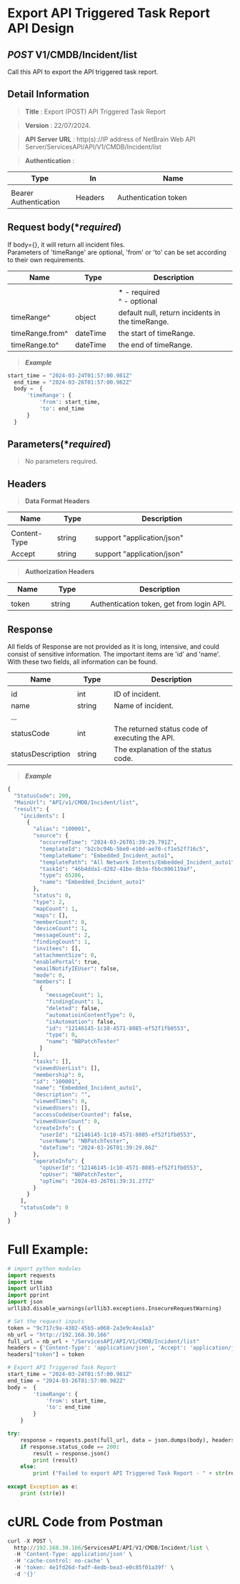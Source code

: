 
# Export API Triggered Task Report API Design

## ***POST*** V1/CMDB/Incident/list
Call this API to export the API triggered task report.

## Detail Information

> **Title** : Export (POST) API Triggered Task Report<br>

> **Version** : 22/07/2024.

> **API Server URL** : http(s)://IP address of NetBrain Web API Server/ServicesAPI/API/V1/CMDB/Incident/list

> **Authentication** : 

|**Type**|**In**|**Name**|
|------|------|------|
|<img width=100/>|<img width=100/>|<img width=500/>|
|Bearer Authentication| Headers | Authentication token | 

## Request body(****required***)

If body={}, it will return all incident files. </br>
Parameters of 'timeRange' are optional, 'from' or 'to' can be set according to their own requirements.

|**Name**|**Type**|**Description**|
|------|------|------|
|<img width=100/>|<img width=100/>|<img width=500/>|
|||* - required<br />^ - optional|
|timeRange^|object|default null, return incidents in the timeRange. |
|timeRange.from^|dateTime|the start of timeRange. |
|timeRange.to^|dateTime|the end of timeRange. |

> ***Example***

```python
start_time = "2024-03-24T01:57:00.981Z"
  end_time = "2024-03-26T01:57:00.982Z"
  body =  {
      'timeRange': {
          'from': start_time,
          'to': end_time
      }
  }
```

## Parameters(****required***)
>No parameters required.

## Headers

> **Data Format Headers**

|**Name**|**Type**|**Description**|
|------|------|------|
|<img width=100/>|<img width=100/>|<img width=500/>|
| Content-Type | string  | support "application/json" |
| Accept | string  | support "application/json" |

> **Authorization Headers**

|**Name**|**Type**|**Description**|
|------|------|------|
|<img width=100/>|<img width=100/>|<img width=500/>|
| token | string  | Authentication token, get from login API. |

## Response
All fields of Response are not provided as it is long, intensive, and could consist of sensitive information.
The important items are 'id' and 'name'. With these two fields, all information can be found.

|**Name**|**Type**|**Description**|
|------|------|------|
|<img width=100/>|<img width=100/>|<img width=500/>|
|id| int | ID of incident. |
|name| string | Name of incident.  |
|...|||
|statusCode| int | The returned status code of executing the API.  |
|statusDescription| string | The explanation of the status code.  |

> ***Example***


```python
{
  "StatusCode": 200,
  "MainUrl": "API/v1/CMDB/Incident/list",
  "result": {
    "incidents": [
      {
        "alias": "100001",
        "source": {
          "occurredTime": "2024-03-26T01:39:29.791Z",
          "templateId": "b2cbc04b-5be0-e10d-ae70-cf1e52f716c5",
          "templateName": "Embedded_Incident_auto1",
          "templatePath": "All Network Intents/Embedded_Incident_auto1",
          "taskId": "46b4dda1-d282-41be-8b3a-fbbc806119af",
          "type": 65286,
          "name": "Embedded_Incident_auto1"
        },
        "status": 0,
        "type": 2,
        "mapCount": 1,
        "maps": [],
        "memberCount": 0,
        "deviceCount": 1,
        "messageCount": 2,
        "findingCount": 1,
        "invitees": [],
        "attachmentSize": 0,
        "enablePortal": true,
        "emailNotifyIEUser": false,
        "mode": 0,
        "members": [
          {
            "messageCount": 1,
            "findingCount": 1,
            "deleted": false,
            "automatioinContentType": 0,
            "isAutomation": false,
            "id": "12146145-1c10-4571-8085-ef52f1fb0553",
            "type": 0,
            "name": "NBPatchTester"
          }
        ],
        "tasks": [],
        "viewedUserList": [],
        "membership": 0,
        "id": "100001",
        "name": "Embedded_Incident_auto1",
        "description": "",
        "viewedTimes": 0,
        "viewedUsers": [],
        "accessCodeUserCounted": false,
        "viewedUserCount": 0,
        "createInfo": {
          "userId": "12146145-1c10-4571-8085-ef52f1fb0553",
          "userName": "NBPatchTester",
          "dateTime": "2024-03-26T01:39:29.86Z"
        },
        "operateInfo": {
          "opUserId": "12146145-1c10-4571-8085-ef52f1fb0553",
          "opUser": "NBPatchTester",
          "opTime": "2024-03-26T01:39:31.277Z"
        }
      }
    ],
    "statusCode": 0
  }
}
```

# Full Example:

```python
# import python modules 
import requests
import time
import urllib3
import pprint
import json
urllib3.disable_warnings(urllib3.exceptions.InsecureRequestWarning)

# Set the request inputs
token = "9c717c9a-4302-45b5-a068-2a3e9c4ea1a3"
nb_url = "http://192.168.30.166"
full_url = nb_url + "/ServicesAPI/API/V1/CMDB/Incident/list"
headers = {'Content-Type': 'application/json', 'Accept': 'application/json'}
headers["token"] = token

# Export API Triggered Task Report
start_time = "2024-03-24T01:57:00.981Z"
end_time = "2024-03-26T01:57:00.982Z"
body =  {
        'timeRange': {
            'from': start_time,
            'to': end_time
        }
    }

try:
    response = requests.post(full_url, data = json.dumps(body), headers = headers, verify = False)
    if response.status_code == 200:
        result = response.json()
        print (result)
    else:
        print ("Failed to export API Triggered Task Report - " + str(response.text))
    
except Exception as e:
    print (str(e)) 

```

# cURL Code from Postman

```python
curl -X POST \
  http://192.168.30.166/ServicesAPI/API/V1/CMDB/Incident/list \
  -H 'Content-Type: application/json' \
  -H 'cache-control: no-cache' \ 
  -H 'token: 4e1fd26d-fadf-4edb-bea3-e0c85f01a39f' \
  -d '{}'
```